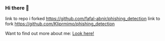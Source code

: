 ### Hi there 👋

link to repo i forked https://github.com/fafal-abnir/phishing_detection
link to fork https://github.com/Kliprmimo/phishing_detection

Want to find out more about me:
[Look here!](https://kliprmimo.github.io/About-me/)

